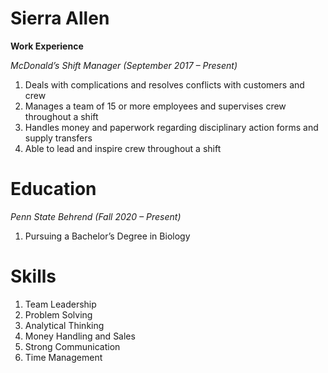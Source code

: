 # **Sierra Allen**

**Work Experience**

_McDonald’s Shift Manager (September 2017 – Present)_
1. Deals with complications and resolves conflicts with customers and crew
1. Manages a team of 15 or more employees and supervises crew throughout a shift
1. Handles money and paperwork regarding disciplinary action forms and supply transfers
1. Able to lead and inspire crew throughout a shift

# **Education**

_Penn State Behrend (Fall 2020 – Present)_
1. Pursuing a Bachelor’s Degree in Biology

# **Skills**
1. Team Leadership
1. Problem Solving
1. Analytical Thinking
1. Money Handling and Sales
1. Strong Communication
1. Time Management
